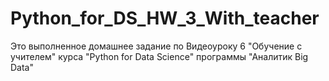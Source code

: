# Python_for_DS_HW_3_With_teacher
Это выполненное домашнее задание по Видеоуроку 6 "Обучение с учителем" курса "Python for Data Science" программы "Аналитик Big Data"
